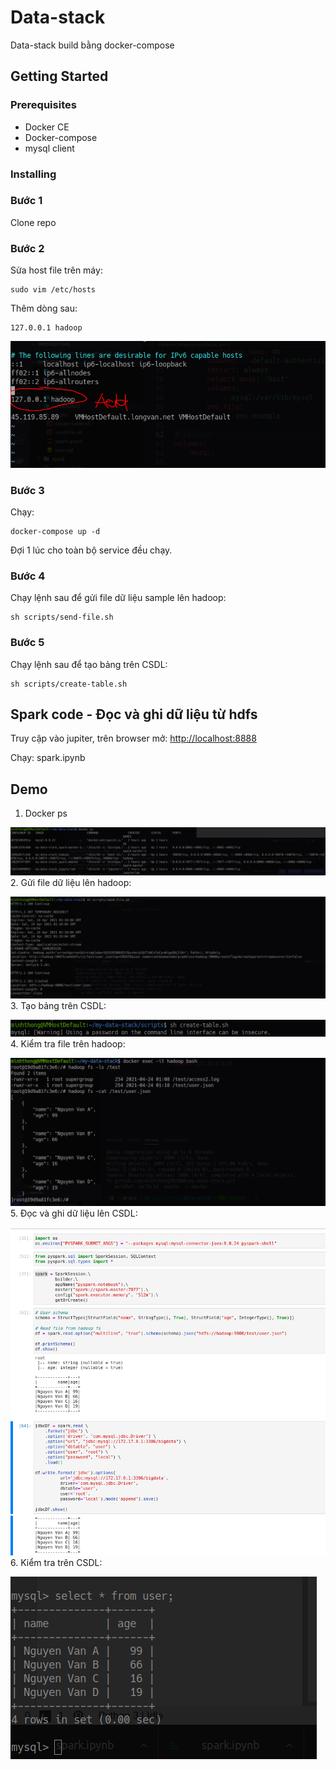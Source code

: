 # Data-stack

Data-stack build bằng docker-compose

## Getting Started

### Prerequisites

- Docker CE
- Docker-compose
- mysql client

### Installing

### Bước 1

Clone repo

### Bước 2

Sửa host file trên máy:

```
sudo vim /etc/hosts
```

Thêm dòng sau:
```
127.0.0.1 hadoop
```

![docker ps](./screenshots/addhost.png)

### Bước 3

Chạy:

```
docker-compose up -d
```

Đợi 1 lúc cho toàn bộ service đều chạy.

### Bước 4

Chạy lệnh sau để gửi file dữ liệu sample lên hadoop:

```
sh scripts/send-file.sh
```

### Bước 5

Chạy lệnh sau để  tạo bảng trên CSDL:

```
sh scripts/create-table.sh
```

## Spark code - Đọc và ghi dữ liệu từ hdfs

Truy cập vào jupiter, trên browser mở: [http://localhost:8888](http://localhost:8888)

Chạy: spark.ipynb

## Demo

1. Docker ps

![docker ps](./screenshots/docker.png)
2. Gửi file dữ liệu lên hadoop:

![hadoop](./screenshots/sendfile.png)
3. Tạo bảng trên CSDL:

![hadoop](./screenshots/createtable.png)
4. Kiểm tra file trên hadoop:

![hadoop](./screenshots/hadoopfs.png)
5. Đọc và ghi dữ liệu lên CSDL:

![hadoop](./screenshots/importdataframe.png)
6. Kiểm tra trên CSDL:

![hadoop](./screenshots/data.png)
